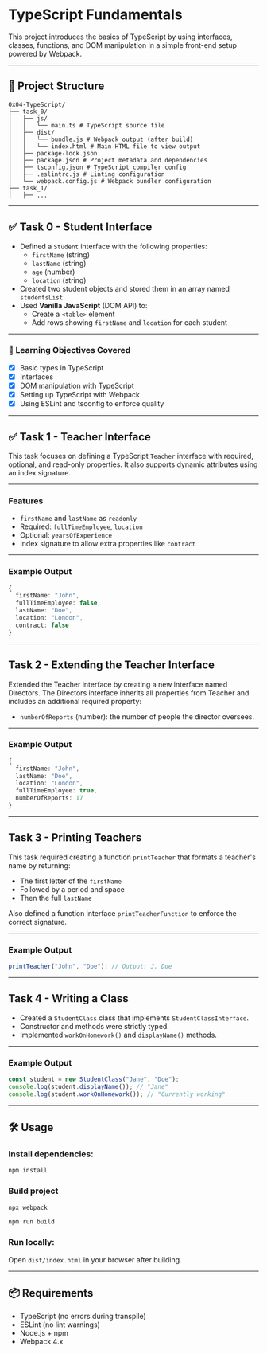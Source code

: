 # TypeScript Fundamentals

This project introduces the basics of TypeScript by using interfaces, classes, functions, and DOM manipulation in a simple front-end setup powered by Webpack.

---

## 📁 Project Structure

```
0x04-TypeScript/
├── task_0/
│   ├── js/
│   │   └── main.ts # TypeScript source file
│   ├── dist/
│   │   └── bundle.js # Webpack output (after build)
│   │   └── index.html # Main HTML file to view output
│   ├── package-lock.json
│   ├── package.json # Project metadata and dependencies
│   ├── tsconfig.json # TypeScript compiler config
│   ├── .eslintrc.js # Linting configuration
│   └── webpack.config.js # Webpack bundler configuration
├── task_1/
│   ├── ...
```

---

## ✅ Task 0 - Student Interface

- Defined a `Student` interface with the following properties:
  - `firstName` (string)
  - `lastName` (string)
  - `age` (number)
  - `location` (string)
- Created two student objects and stored them in an array named `studentsList`.
- Used **Vanilla JavaScript** (DOM API) to:
  - Create a `<table>` element
  - Add rows showing `firstName` and `location` for each student

---

### 🧠 Learning Objectives Covered

- [x] Basic types in TypeScript
- [x] Interfaces
- [x] DOM manipulation with TypeScript
- [x] Setting up TypeScript with Webpack
- [x] Using ESLint and tsconfig to enforce quality

---

## ✅ Task 1 - Teacher Interface

This task focuses on defining a TypeScript `Teacher` interface with required, optional, and read-only properties. It also supports dynamic attributes using an index signature.

---

### Features

- `firstName` and `lastName` as `readonly`
- Required: `fullTimeEmployee`, `location`
- Optional: `yearsOfExperience`
- Index signature to allow extra properties like `contract`

---

### Example Output

```ts
{
  firstName: "John",
  fullTimeEmployee: false,
  lastName: "Doe",
  location: "London",
  contract: false
}
```

---

## Task 2 - Extending the Teacher Interface

Extended the Teacher interface by creating a new interface named Directors. The Directors interface inherits all properties from Teacher and includes an additional required property:

- `numberOfReports` (number): the number of people the director oversees.

---

### Example Output

```ts
{
  firstName: "John",
  lastName: "Doe",
  location: "London",
  fullTimeEmployee: true,
  numberOfReports: 17
}
```

---

## Task 3 - Printing Teachers

This task required creating a function `printTeacher` that formats a teacher's name by returning:

- The first letter of the `firstName`
- Followed by a period and space
- Then the full `lastName`

Also defined a function interface `printTeacherFunction` to enforce the correct signature.

---

### Example Output

```ts
printTeacher("John", "Doe"); // Output: J. Doe
```

---

## Task 4 - Writing a Class

- Created a `StudentClass` class that implements `StudentClassInterface`.
- Constructor and methods were strictly typed.
- Implemented `workOnHomework()` and `displayName()` methods.

---

### Example Output

```ts
const student = new StudentClass("Jane", "Doe");
console.log(student.displayName()); // "Jane"
console.log(student.workOnHomework()); // "Currently working"
```

---

## 🛠️ Usage

### Install dependencies:

```bash
npm install
```

### Build project

```bash
npx webpack
```

```bash
npm run build
```

### Run locally:

Open `dist/index.html` in your browser after building.

---

## 📦 Requirements

- TypeScript (no errors during transpile)
- ESLint (no lint warnings)
- Node.js + npm
- Webpack 4.x
